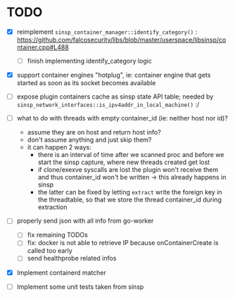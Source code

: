 # TODO

- [x] reimplement `sinsp_container_manager::identify_category()` : https://github.com/falcosecurity/libs/blob/master/userspace/libsinsp/container.cpp#L488
  - [ ] finish implementing identify_category logic

- [x] support container engines "hotplug", ie: container engine that gets started as soon as its socket becomes available

- [ ] expose plugin containers cache as sinsp state API table; needed by `sinsp_network_interfaces::is_ipv4addr_in_local_machine()` :/

- [ ] what to do with threads with empty container_id (ie: neither host nor id)? 
  - assume they are on host and return host info?
  - don't assume anything and just skip them?
  - it can happen 2 ways:
    * there is an interval of time after we scanned proc and before we start the sinsp capture, where new threads created get lost
    * if clone/exexve syscalls are lost the plugin won't receive them and thus container_id won't be written -> this already happens in sinsp
    * the latter can be fixed by letting `extract` write the foreign key in the threadtable, so that we store the thread container_id during extraction

- [ ] properly send json with all info from go-worker
    - [ ] fix remaining TODOs
    - [ ] fix: docker is not able to retrieve IP because onContainerCreate is called too early
    - [ ] send healthprobe related infos

- [x] Implement containerd matcher
- [ ] Implement some unit tests taken from sinsp